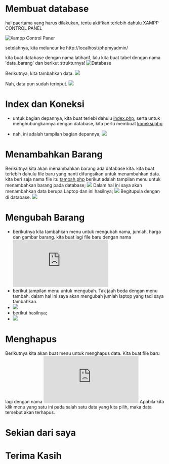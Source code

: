 # Membuat database

hal paertama yang harus dilakukan, tentu aktifkan terlebih dahulu XAMPP CONTROL PANEL

![Xampp Control Paner](https://github.com/aditya-sultan/Lab8Web/blob/master/schreenshoot/Capture(7).PNG)

setelahnya, kita meluncur ke http://localhost/phpmyadmin/

kita buat database dengan nama latihan1, lalu kita buat tabel dengan nama 'data_barang'
dan berikut strukturnya!
![Database](https://github.com/aditya-sultan/Lab8Web/blob/master/schreenshoot/Capture(1).PNG)

Berikutnya, kita tambahkan data.
![](https://github.com/aditya-sultan/Lab8Web/blob/master/schreenshoot/Capture(0).PNG)

Nah, data pun sudah terinput.
![](https://github.com/aditya-sultan/Lab8Web/blob/master/schreenshoot/Capture.PNG)

# Index dan Koneksi

- untuk  bagian depannya, kita buat terlebi dahulu [index.php](https://github.com/aditya-sultan/Lab8Web/blob/master/index.php), serta untuk menghubungkannya dengan database, kita perlu membuat [koneksi.php](https://github.com/aditya-sultan/Lab8Web/blob/master/koneksi.php)

- nah, ini adalah tampilan bagian depannya;
![](https://github.com/aditya-sultan/Lab8Web/blob/master/schreenshoot/Capture(2).PNG)

# Menambahkan Barang
Berikutnya kita akan menambahkan barang ada database kita. kita buat terlebih dahulu file baru yang nanti difungsikan untuk menambahkan data. kita beri saja nama file itu [tambah.php](https://github.com/aditya-sultan/Lab8Web/blob/master/tambah.php)
berikut adalah tampilan menu untuk menambahkan barang pada database;
![](https://github.com/aditya-sultan/Lab8Web/blob/master/schreenshoot/Capture(3).PNG)
Dalam hal ini saya akan menambahkan data berupa Laptop
dan ini hasilnya;
![](https://github.com/aditya-sultan/Lab8Web/blob/master/schreenshoot/Capture(4).PNG)
Begitupula dengan di database.
![](https://github.com/aditya-sultan/Lab8Web/blob/master/schreenshoot/Capture(5).png)

# Mengubah Barang
- berikutnya kita tambahkan menu untuk mengubah nama, jumlah, harga dan gambar barang. kita buat lagi file baru dengan nama ![ubah.php](https://github.com/aditya-sultan/Lab8Web/blob/master/ubah.php)
- berikut tampilan menu untuk mengubah. Tak jauh beda dengan menu tambah. dalam hal ini saya akan mengubah jumlah laptop yang tadi saya tambahkan.
- ![](https://github.com/aditya-sultan/Lab8Web/blob/master/schreenshoot/Capture(8).PNG)
- berikut hasilnya;
- ![](https://github.com/aditya-sultan/Lab8Web/blob/master/schreenshoot/Capture(6).PNG)

# Menghapus
Berikutnya kita akan buat menu untuk menghapus data. Kita buat file baru lagi dengan nama ![hapus.php](https://github.com/aditya-sultan/Lab8Web/blob/master/hapus.php)
Apabila kita klik menu yang satu ini pada salah satu data yang kita pilih, maka data tersebut akan terhapus.


# Sekian dari saya
# Terima Kasih
